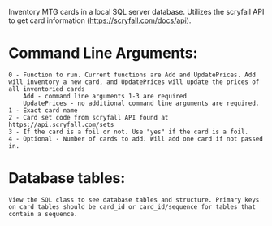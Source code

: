 Inventory MTG cards in a local SQL server database. Utilizes the scryfall API to get card information (https://scryfall.com/docs/api).

# Command Line Arguments: 

	0 - Function to run. Current functions are Add and UpdatePrices. Add will inventory a new card, and UpdatePrices will update the prices of all inventoried cards
		Add - command line arguments 1-3 are required
		UpdatePrices - no additional command line arguments are required.
	1 - Exact card name
	2 - Card set code from scryfall API found at https://api.scryfall.com/sets
	3 - If the card is a foil or not. Use "yes" if the card is a foil.
	4 - Optional - Number of cards to add. Will add one card if not passed in.

# Database tables:
	View the SQL class to see database tables and structure. Primary keys on card tables should be card_id or card_id/sequence for tables that contain a sequence.